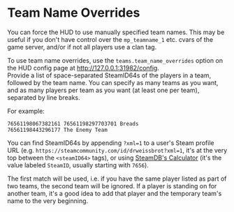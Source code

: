 # Team Name Overrides

You can force the HUD to use manually specified team names.
This may be useful if you don't have control over the `mp_teamname_1` etc. cvars of the game server, and/or if not all players use a clan tag.

To use team name overrides, use the `teams.team_name_overrides` option on the HUD config page at http://127.0.0.1:31982/config.  
Provide a list of space-separated SteamID64s of the players in a team, followed by the team name. You can specify as many teams as you want, and as many players per team as you want (at least one per team), separated by line breaks.

For example:
```
76561198067382161 76561198297703701 Breads
76561198443296177 The Enemy Team
```

You can find SteamID64s by appending `?xml=1` to a user's Steam profile URL (e.g. `https://steamcommunity.com/id/drweissbrot?xml=1`, it's at the very top between the `<steamID64>` tags), or using [SteamDB's Calculator](https://steamdb.info/calculator) (it's the value labeled `SteamID`, usually starting with `7656`).

The first match will be used, i.e. if you have the same player listed as part of two teams, the second team will be ignored.
If a player is standing on for another team, it's a good idea to add that player and the temporary team's name to the very beginning.
